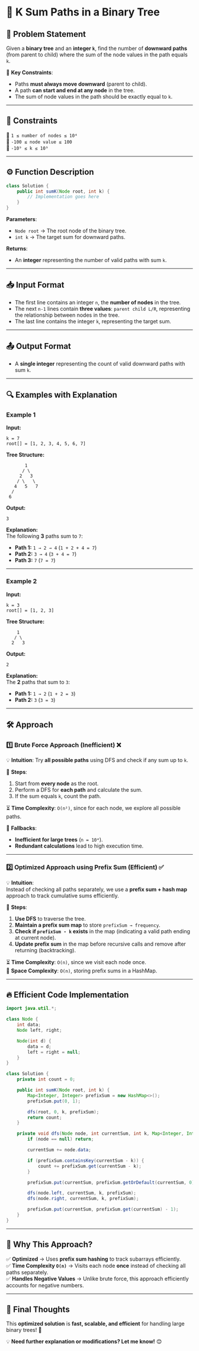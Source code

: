 # 🌳 **K Sum Paths in a Binary Tree**

## 📜 **Problem Statement**

Given a **binary tree** and an **integer `k`**, find the number of **downward paths** (from parent to child) where the sum of the node values in the path equals `k`.

🔹 **Key Constraints**:

- Paths **must always move downward** (parent to child).
- A path **can start and end at any node** in the tree.
- The sum of node values in the path should be exactly equal to `k`.

---

## 📌 **Constraints**

🔹 `1 ≤ number of nodes ≤ 10⁴`  
🔹 `-100 ≤ node value ≤ 100`  
🔹 `-10⁹ ≤ k ≤ 10⁹`

---

## ⚙️ **Function Description**

```java
class Solution {
    public int sumK(Node root, int k) {
        // Implementation goes here
    }
}
```

**Parameters**:

- `Node root` → The root node of the binary tree.
- `int k` → The target sum for downward paths.

**Returns**:

- An **integer** representing the number of valid paths with sum `k`.

---

## 📥 **Input Format**

- The first line contains an integer `n`, the **number of nodes** in the tree.
- The next `n-1` lines contain **three values**: `parent child L/R`, representing the relationship between nodes in the tree.
- The last line contains the integer `k`, representing the target sum.

---

## 📤 **Output Format**

- A **single integer** representing the count of valid downward paths with sum `k`.

---

## 🔍 **Examples with Explanation**

### **Example 1**

**Input:**

```
k = 7
root[] = [1, 2, 3, 4, 5, 6, 7]
```

**Tree Structure:**

```
       1
      / \
     2   3
    / \   \
   4   5   7
  /
 6
```

**Output:**

```
3
```

**Explanation:**  
The following **3** paths sum to `7`:

- **Path 1:** `1 → 2 → 4` (`1 + 2 + 4 = 7`)
- **Path 2:** `3 → 4` (`3 + 4 = 7`)
- **Path 3:** `7` (`7 = 7`)

---

### **Example 2**

**Input:**

```
k = 3
root[] = [1, 2, 3]
```

**Tree Structure:**

```
    1
   / \
  2   3
```

**Output:**

```
2
```

**Explanation:**  
The **2** paths that sum to `3`:

- **Path 1:** `1 → 2` (`1 + 2 = 3`)
- **Path 2:** `3` (`3 = 3`)

---

## 🛠 **Approach**

### **1️⃣ Brute Force Approach (Inefficient) ❌**

💡 **Intuition**: Try **all possible paths** using DFS and check if any sum up to `k`.

🔹 **Steps**:

1. Start from **every node** as the root.
2. Perform a DFS for **each path** and calculate the sum.
3. If the sum equals `k`, count the path.

⏳ **Time Complexity**: `O(n²)`, since for each node, we explore all possible paths.

🚨 **Fallbacks**:

- **Inefficient for large trees** (`n = 10⁴`).
- **Redundant calculations** lead to high execution time.

---

### **2️⃣ Optimized Approach using Prefix Sum (Efficient) ✅**

💡 **Intuition**:  
Instead of checking all paths separately, we use a **prefix sum + hash map** approach to track cumulative sums efficiently.

🔹 **Steps**:

1. **Use DFS** to traverse the tree.
2. **Maintain a prefix sum map** to store `prefixSum → frequency`.
3. **Check if `prefixSum - k` exists** in the map (indicating a valid path ending at current node).
4. **Update prefix sum** in the map before recursive calls and remove after returning (backtracking).

⏳ **Time Complexity**: `O(n)`, since we visit each node once.  
💾 **Space Complexity**: `O(n)`, storing prefix sums in a HashMap.

---

## 🔥 **Efficient Code Implementation**

```java
import java.util.*;

class Node {
    int data;
    Node left, right;

    Node(int d) {
        data = d;
        left = right = null;
    }
}

class Solution {
    private int count = 0;

    public int sumK(Node root, int k) {
        Map<Integer, Integer> prefixSum = new HashMap<>();
        prefixSum.put(0, 1);

        dfs(root, 0, k, prefixSum);
        return count;
    }

    private void dfs(Node node, int currentSum, int k, Map<Integer, Integer> prefixSum) {
        if (node == null) return;

        currentSum += node.data;

        if (prefixSum.containsKey(currentSum - k)) {
            count += prefixSum.get(currentSum - k);
        }

        prefixSum.put(currentSum, prefixSum.getOrDefault(currentSum, 0) + 1);

        dfs(node.left, currentSum, k, prefixSum);
        dfs(node.right, currentSum, k, prefixSum);

        prefixSum.put(currentSum, prefixSum.get(currentSum) - 1);
    }
}
```

---

## 🎯 **Why This Approach?**

✅ **Optimized** → Uses **prefix sum hashing** to track subarrays efficiently.  
✅ **Time Complexity `O(n)`** → Visits each node **once** instead of checking all paths separately.  
✅ **Handles Negative Values** → Unlike brute force, this approach efficiently accounts for negative numbers.

---

## 🎉 **Final Thoughts**

This **optimized solution** is **fast, scalable, and efficient** for handling large binary trees! 🚀

💡 **Need further explanation or modifications? Let me know!** 😊
